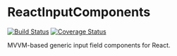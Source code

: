 # ReactInputComponents

[![Build Status](https://travis-ci.org/protoman92/ReactInputComponents.svg?branch=master)](https://travis-ci.org/protoman92/ReactInputComponents)
[![Coverage Status](https://coveralls.io/repos/github/protoman92/ReactInputComponents/badge.svg?branch=master)](https://coveralls.io/github/protoman92/ReactInputComponents?branch=master)

MVVM-based generic input field components for React.
